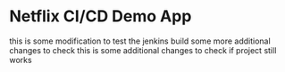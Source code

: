 # Netflix CI/CD Demo App
this is some modification to test the jenkins build
some more additional changes to check
this is some additional changes to check if project still works